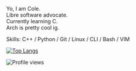 Yo, I am Cole.<br/>
Libre software advocate.<br/>
Currently learning C.<br/>
Arch is pretty cool ig.<br/>

Skills: C++ / Python / Git / Linux / CLI / Bash / VIM


[![Top Langs](https://github-readme-stats.vercel.app/api/top-langs/?username=ColexDev)](https://github.com/anuraghazra/github-readme-stats)

<!---![GitHub stats](https://github-readme-stats.vercel.app/api?username=ColexDev&show_icons=true&count_private=true) --->

![Profile views](https://komarev.com/ghpvc/?username=colexdev&label=Profile%20views&color=0e75b6&style=flat) 
